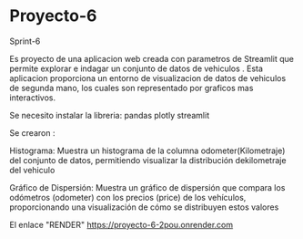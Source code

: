 # Proyecto-6
Sprint-6

Es proyecto de una aplicacion web creada con parametros de Streamlit que permite explorar e indagar un conjunto de datos de vehiculos . Esta aplicacion proporciona un entorno de visualizacion de datos de vehiculos de segunda mano, los cuales son representado por graficos mas interactivos.

Se necesito instalar la libreria:
pandas
plotly
streamlit

Se crearon :

Histograma: Muestra un histograma de la columna odometer(Kilometraje) del conjunto de datos, permitiendo visualizar la distribución dekilometraje del vehiculo

Gráfico de Dispersión: Muestra un gráfico de dispersión que compara los odómetros (odometer) con los precios (price) de los vehículos, proporcionando una visualización de cómo se distribuyen estos valores

El enlace "RENDER" https://proyecto-6-2pou.onrender.com
